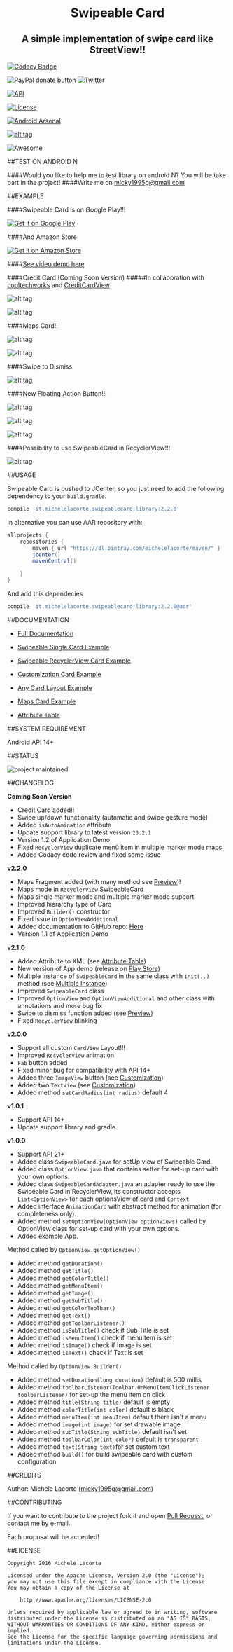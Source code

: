 <h1 align="center">Swipeable Card</h1>

<h2 align="center">A simple implementation of swipe card like StreetView!!</h1>

[![Codacy Badge](https://api.codacy.com/project/badge/grade/99f0b52958a5425e9d9377a6c253b6fd)](https://www.codacy.com/app/micky1995/SwipeableCard)

<span class="badge-paypal"><a href="https://www.paypal.com/cgi-bin/webscr?cmd=_s-xclick&amp;hosted_button_id=LY7EX8WMWPWV6" title="Donate to this project using Paypal"><img src="https://img.shields.io/badge/paypal-donate-yellow.svg" alt="PayPal donate button" /></a></span>
[![Twitter](https://img.shields.io/badge/Twitter-@LacorteMichele-blue.svg?style=flat)](https://twitter.com/LacorteMichele)

[![API](https://img.shields.io/badge/API-14%2B-yellow.svg?style=flat)](https://android-arsenal.com/api?level=14)

[![License](https://img.shields.io/badge/license-Apache%202-4EB1BA.svg)](https://www.apache.org/licenses/LICENSE-2.0.html)

[![Android Arsenal](https://img.shields.io/badge/Android%20Arsenal-SwipeableCard-green.svg?style=true)](https://android-arsenal.com/details/1/2880)

[![alt tag](http://www.android-gems.com/badge/michelelacorte/SwipeableCard.svg)](http://www.android-gems.com/lib/michelelacorte/SwipeableCard?lib_id=753)

[![Awesome](https://cdn.rawgit.com/sindresorhus/awesome/d7305f38d29fed78fa85652e3a63e154dd8e8829/media/badge.svg)](https://github.com/sindresorhus/awesome)

##TEST ON ANDROID N

####Would you like to help me to test library on android N? You will be take part in the project!
####Write me on micky1995g@gmail.com

##EXAMPLE

####Swipeable Card is on Google Play!!!

<a href="https://play.google.com/store/apps/details?id=it.michelelacorte.exampleswipeablecard">
<img alt="Get it on Google Play" src="http://s13.postimg.org/543fm7tuf/google_play.png" />
</a>

####And Amazon Store

<a href="http://www.amazon.it/Michele-Lacorte-Swipeable-Card-Demo/dp/B01BKGSSSS/ref=sr_1_1?s=mobile-apps&ie=UTF8&qid=1454943441&sr=1-1&keywords=swipeable+card+demo">
<img alt="Get it on Amazon Store" src="http://s29.postimg.org/lriupxrl3/amazon_apps_link.png" />
</a>

####[See video demo here](https://www.youtube.com/watch?v=81gAqOm1m5w)

####Credit Card (Coming Soon Version)
#####In collaboration with [cooltechworks](https://github.com/cooltechworks) and [CreditCardView](https://github.com/cooltechworks/CreditCardView)

![alt tag](http://i.giphy.com/3ornjQLD95Osp4qlm8.gif)

![alt tag](http://i.giphy.com/26tn8QOAqL4SVyRsA.gif)

####Maps Card!!

![alt tag](http://i.giphy.com/26FPDYox55jE0UBVu.gif) 

![alt tag](http://s2.postimg.org/i7te06hqx/Screenshot_2016_02_20_21_44_02.png)

####Swipe to Dismiss

![alt tag](http://i.giphy.com/3o7rc2savJab4JExI4.gif)

####New Floating Action Button!!!

![alt tag](http://i.giphy.com/3o8doUXxjOCwHw2GEo.gif)

![alt tag](http://i.giphy.com/26tP83JrpN9mpN5wA.gif)

![alt tag](http://i.giphy.com/d2Za0uOe8fPYa38Q.gif)

####Possibility to use SwipeableCard in RecyclerView!!!

![alt tag](http://i.giphy.com/3o8doQxv28CVTGdM6Q.gif)


##USAGE

Swipeable Card is pushed to JCenter, so you just need to add the following dependency to your `build.gradle`.
```groovy
compile 'it.michelelacorte.swipeablecard:library:2.2.0'
```

In alternative you can use AAR repository with:

```groovy
allprojects {
    repositories {
        maven { url "https://dl.bintray.com/michelelacorte/maven/" }
        jcenter()
        mavenCentral()

    }
}
```

And add this dependecies

```groovy
compile 'it.michelelacorte.swipeablecard:library:2.2.0@aar'
```

##DOCUMENTATION

- [Full Documentation](http://michelelacorte.github.io/SwipeableCard/docs/javadoc/index.html)

- [Swipeable Single Card Example](https://github.com/michelelacorte/SwipeableCard/blob/master/SINGLECARD.md)

- [Swipeable RecyclerView Card Example](https://github.com/michelelacorte/SwipeableCard/blob/master/RECYCLERVIEW.md)

- [Customization Card Example](https://github.com/michelelacorte/SwipeableCard/blob/master/CUSTOMIZATION.md)

- [Any Card Layout Example](https://github.com/michelelacorte/SwipeableCard/blob/master/ANYCARD.md)

- [Maps Card Example](https://github.com/michelelacorte/SwipeableCard/blob/master/MAPS.md)

- [Attribute Table](https://github.com/michelelacorte/SwipeableCard/blob/master/ATTRS.md)

##SYSTEM REQUIREMENT

Android API 14+

##STATUS

![project maintained](https://img.shields.io/badge/Project-Maintained-green.svg)

##CHANGELOG

**Coming Soon Version**
- Credit Card added!!
- Swipe up/down functionality (automatic and swipe gesture mode)
- Added `isAutoAmination` attribute
- Update support library to latest version `23.2.1`
- Version 1.2 of Application Demo
- Fixed `RecyclerView` duplicate menù item in multiple marker mode maps
- Added Codacy code review and fixed some issue

**v2.2.0**
- Maps Fragment added (with many method see [Preview](http://i.giphy.com/26FPDYox55jE0UBVu.gif))!
- Maps mode in `RecyclerView` SwipeableCard
- Maps single marker mode and multiple marker mode support
- Improved hierarchy type of Card
- Improved `Builder()` constructor
- Fixed issue in `OptioViewAdditional`
- Added documentation to GitHub repo: [Here](http://michelelacorte.github.io/SwipeableCard/docs/javadoc/index.html)
- Version 1.1 of Application Demo

**v2.1.0**
- Added Attribute to XML (see [Attribute Table](https://github.com/michelelacorte/SwipeableCard/blob/master/ATTRS.md))
- New version of App demo (release on [Play Store](https://play.google.com/store/apps/details?id=it.michelelacorte.exampleswipeablecard))
- Multiple instance of `SwipeableCard` in the same class with `init(..)` method (see [Multiple Instance](https://github.com/michelelacorte/SwipeableCard/blob/master/SINGLECARD.md#multiple-instance))
- Improved `SwipeableCard` class
- Improved `OptionView` and `OptionViewAdditional` and other class with annotations and more bug fix
- Swipe to dismiss function added (see [Preview](http://i.giphy.com/3o7rc2savJab4JExI4.gif))
- Fixed `RecyclerView` blinking

**v2.0.0**
- Support all custom `CardView` Layout!!!
- Improved `RecyclerView` animation
- `Fab` button added
- Fixed minor bug  for compatibility with API 14+
- Added three `ImageView` button (see [Customization](https://github.com/michelelacorte/SwipeableCard/blob/master/CUSTOMIZATION.md))
- Added two `TextView` (see [Customization](https://github.com/michelelacorte/SwipeableCard/blob/master/CUSTOMIZATION.md))
- Added method `setCardRadius(int radius)` default 4

**v1.0.1**
- Support API 14+
- Update support library and gradle

**v1.0.0**
- Support API 21+
- Added class `SwipeableCard.java` for setUp view of Swipeable Card.
- Added class `OptionView.java` that contains setter for set-up card with your own options.
- Added class `SwipeableCardAdapter.java` an adapter ready to use the Swipeable Card in RecyclerView, its constructor accepts `List<OptionView>` for each optionsView of card and `Context`.
- Added interface `AnimationCard` with abstract method for animation (for completeness only).
- Added method `setOptionView(OptionView optionViews)` called by OptionView class for set-up card with your own options.
- Added example App.

Method called by `OptionView.getOptionView()`
- Added method `getDuration()`
- Added method `getTitle()`
- Added method `getColorTitle()`
- Added method `getMenuItem()`
- Added method `getImage()`
- Added method `getSubTitle()`
- Added method `getColorToolbar()`
- Added method `getText()`
- Added method `getToolbarListener()`
- Added method `isSubTitle()` check if Sub Title is set
- Added method `isMenuItem()` check if menuItem is set
- Added method `isImage()` check if Image is set
- Added method `isText()` check if Text is set

Method called by `OptionView.Builder()`

- Added method `setDuration(long duration)` default is 500 millis
- Added method `toolbarListener(Toolbar.OnMenuItemClickListener toolbarListener)` for set-up the menù item on click
- Added method `title(String title)` default is empty
- Added method `colorTitle(int color)` default is black
- Added method `menuItem(int menuItem)` default there isn't a menu
- Added method `image(int image)` for set drawable image
- Added method `subTitle(String subTitle)` default isn't set
- Added method `toolbarColor(int color)` default is `transparent`
- Added method `text(String text)`for set custom text
- Added method `build()` for build swipeable card with custom configuration

##CREDITS

Author: Michele Lacorte (micky1995g@gmail.com)

##CONTRIBUTING

If you want to contribute to the project fork it and open [Pull Request](https://github.com/michelelacorte/SwipeableCard/pulls), or contact me by e-mail.

Each proposal will be accepted!

##LICENSE

```
Copyright 2016 Michele Lacorte

Licensed under the Apache License, Version 2.0 (the "License");
you may not use this file except in compliance with the License.
You may obtain a copy of the License at

    http://www.apache.org/licenses/LICENSE-2.0

Unless required by applicable law or agreed to in writing, software
distributed under the License is distributed on an "AS IS" BASIS,
WITHOUT WARRANTIES OR CONDITIONS OF ANY KIND, either express or implied.
See the License for the specific language governing permissions and
limitations under the License.
```
